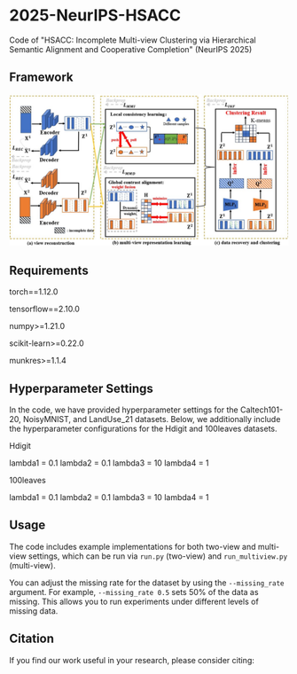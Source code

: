 # 2025-NeurIPS-HSACC
Code of "HSACC: Incomplete Multi-view Clustering via Hierarchical Semantic Alignment and Cooperative Completion" (NeurIPS 2025)
## Framework
![HSACC Framework](figure/framework.jpg)
## Requirements

torch==1.12.0  

tensorflow==2.10.0  

numpy>=1.21.0  

scikit-learn>=0.22.0  

munkres>=1.1.4
## Hyperparameter Settings
In the code, we have provided hyperparameter settings for the Caltech101-20, NoisyMNIST, and LandUse_21 datasets. Below, we additionally include the hyperparameter configurations for the Hdigit and 100leaves datasets.

Hdigit

lambda1 = 0.1
lambda2 = 0.1
lambda3 = 10
lambda4 = 1

100leaves

lambda1 = 0.1
lambda2 = 0.1
lambda3 = 10
lambda4 = 1
## Usage
The code includes example implementations for both two-view and multi-view settings, which can be run via `run.py` (two-view) and `run_multiview.py` (multi-view).

You can adjust the missing rate for the dataset by using the `--missing_rate` argument. For example, `--missing_rate 0.5` sets 50% of the data as missing. This allows you to run experiments under different levels of missing data.
## Citation
If you find our work useful in your research, please consider citing:
